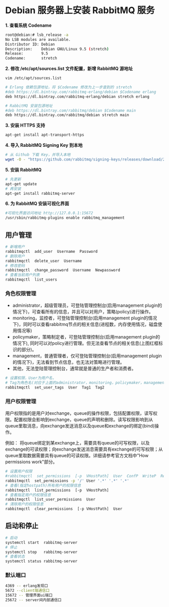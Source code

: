 # Debian 服务器上安装 RabbitMQ 服务

**1. 查看系统 Codename**
```bash
root@debian:# lsb_release -a
No LSB modules are available.
Distributor ID: Debian
Description:    Debian GNU/Linux 9.5 (stretch)
Release:        9.5
Codename:       stretch
```

**2. 修改 /etc/apt/sources.list 文件配置，新增 RabbitMQ 源地址**
```bash
vim /etc/apt/sources.list

# Erlang 依赖包源地址，将 $Codename 修改为上一步查到的 stretch
#deb https://dl.bintray.com/rabbitmq-erlang/debian $Codename erlang
deb https://dl.bintray.com/rabbitmq-erlang/debian stretch erlang

# RabbitMQ 安装包源地址
#deb https://dl.bintray.com/rabbitmq/debian $Codename main
deb https://dl.bintray.com/rabbitmq/debian stretch main
```

**3. 安装 HTTPS 支持**
```bash
apt-get install apt-transport-https
```

**4. 导入 RabbitMQ Signing Key 到本地**
```bash
# 从 Github 下载 Key，并导入本地
wget -O - "https://github.com/rabbitmq/signing-keys/releases/download/2.0/rabbitmq-release-signing-key.asc" | sudo apt-key add -
```

**5. 安装 RabbitMQ**
```bash
# 先更新
apt-get update
# 再安装
apt-get install rabbitmq-server
```

**6. 为 RabbitMQ 安装可视化界面**
```bash
#可视化界面访问地址 http://127.0.0.1:15672
/usr/sbin/rabbitmq-plugins enable rabbitmq_management
```

## 用户管理
```bash
# 新增用户
rabbitmqctl  add_user  Username  Password
# 删除用户
rabbitmqctl  delete_user  Username
# 修改密码
rabbitmqctl  change_password  Username  Newpassword
# 查看当前用户列表
rabbitmqctl  list_users
```

### 角色权限管理
+ administrator，超级管理员，可登陆管理控制台(启用management plugin的情况下)，可查看所有的信息，并且可以对用户，策略(policy)进行操作。
+ monitoring，监控者，可登陆管理控制台(启用management plugin的情况下)，同时可以查看rabbitmq节点的相关信息(进程数，内存使用情况，磁盘使用情况等)
+ policymaker，策略制定者，可登陆管理控制台(启用management plugin的情况下), 同时可以对policy进行管理。但无法查看节点的相关信息(上图红框标识的部分)。
+ management，普通管理者，仅可登陆管理控制台(启用management plugin的情况下)，无法看到节点信息，也无法对策略进行管理。
+ 其他，无法登陆管理控制台，通常就是普通的生产者和消费者。
```bash
# 设置权限，User为用户名，
# Tag为角色名(对应于上面的administrator，monitoring，policymaker，management，或其他自定义名称)。
rabbitmqctl  set_user_tags  User  Tag1  Tag2
```

### 用户权限管理
用户权限指的是用户对exchange，queue的操作权限，包括配置权限，读写权限。配置权限会影响到exchange，queue的声明和删除。读写权限影响到从queue里取消息，向exchange发送消息以及queue和exchange的绑定(bind)操作。

例如： 将queue绑定到某exchange上，需要具有queue的可写权限，以及exchange的可读权限；向exchange发送消息需要具有exchange的可写权限；从queue里取数据需要具有queue的可读权限。详细请参考官方文档中"How permissions work"部分。
```bash
# 设置用户权限
#rabbitmqctl  set_permissions  [-p  VHostPath]  User  ConfP  WriteP  ReadP
rabbitmqctl  set_permissions -p '/' User '.*' '.*' '.*'
# 查看(指定hostpath)所有用户的权限信息
rabbitmqctl  list_permissions  [-p  VHostPath]
# 查看指定用户的权限信息
rabbitmqctl  list_user_permissions  User
# 清除用户的权限信息
rabbitmqctl  clear_permissions  [-p VHostPath]  User
```


## 启动和停止
```bash
# 启动
systemctl start  rabbitmq-server
# 停止
systemctl stop   rabbitmq-server
# 查看状态
systemctl status rabbitmq-server
```

### 默认端口
```bash
4369 -- erlang发现口
5672 --client端通信口
15672 -- 管理界面ui端口
25672 -- server间内部通信口
```
